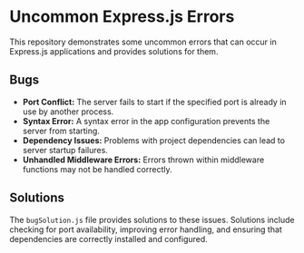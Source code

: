 # Uncommon Express.js Errors
This repository demonstrates some uncommon errors that can occur in Express.js applications and provides solutions for them.

## Bugs

* **Port Conflict:** The server fails to start if the specified port is already in use by another process.
* **Syntax Error:** A syntax error in the app configuration prevents the server from starting.
* **Dependency Issues:** Problems with project dependencies can lead to server startup failures.
* **Unhandled Middleware Errors:** Errors thrown within middleware functions may not be handled correctly.

## Solutions

The `bugSolution.js` file provides solutions to these issues.  Solutions include checking for port availability, improving error handling, and ensuring that dependencies are correctly installed and configured.